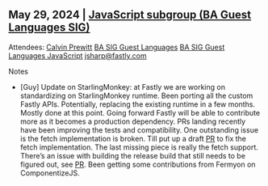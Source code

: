## May 29, 2024 | [JavaScript subgroup (BA Guest Languages SIG)](https://www.google.com/calendar/event?eid=NmQ0NzY0cW9hYXFsc3FiaW41YjBxOGpyc21fMjAyNDA1MjlUMTcwMDAwWiBjYWx2aW5AamFmbGFicy5jb20)

Attendees: [Calvin Prewitt](mailto:calvin@jaflabs.com) [BA SIG Guest Languages](mailto:ba-sig-guest-languages@googlegroups.com) [BA SIG Guest Languages JavaScript](mailto:ba-sig-guest-languages-javascript@googlegroups.com) [jsharp@fastly.com](mailto:jsharp@fastly.com)

Notes

* \[Guy\] Update on StarlingMonkey:  at Fastly we are working on standardizing on StarlingMonkey runtime. Been porting all the custom Fastly APIs. Potentially, replacing the existing runtime in a few months. Mostly done at this point. Going forward Fastly will be able to contribute more as it becomes a production dependency. PRs landing recently have been improving the tests and compatibility. One outstanding issue is the fetch implementation is broken. Till put up a draft [PR](https://github.com/bytecodealliance/StarlingMonkey/pull/52) to fix the fetch implementation. The last missing piece is really the fetch support. There’s an issue with building the release build that still needs to be figured out, see [PR](https://github.com/bytecodealliance/StarlingMonkey/pull/53). Been getting some contributions from Fermyon on ComponentizeJS.
